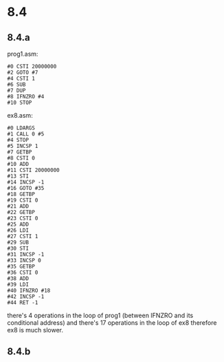 # 8.4
## 8.4.a
prog1.asm:
```
#0 CSTI 20000000
#2 GOTO #7
#4 CSTI 1
#6 SUB
#7 DUP
#8 IFNZRO #4
#10 STOP
```

ex8.asm:
```
#0 LDARGS
#1 CALL 0 #5
#4 STOP
#5 INCSP 1
#7 GETBP
#8 CSTI 0
#10 ADD
#11 CSTI 20000000
#13 STI
#14 INCSP -1
#16 GOTO #35
#18 GETBP
#19 CSTI 0
#21 ADD
#22 GETBP
#23 CSTI 0
#25 ADD
#26 LDI
#27 CSTI 1
#29 SUB
#30 STI
#31 INCSP -1
#33 INCSP 0
#35 GETBP
#36 CSTI 0
#38 ADD
#39 LDI
#40 IFNZRO #18
#42 INCSP -1
#44 RET -1
```

there's 4 operations in the loop of prog1
(between IFNZRO and its conditional address)
and there's 17 operations in the loop of ex8
therefore ex8 is much slower.

## 8.4.b